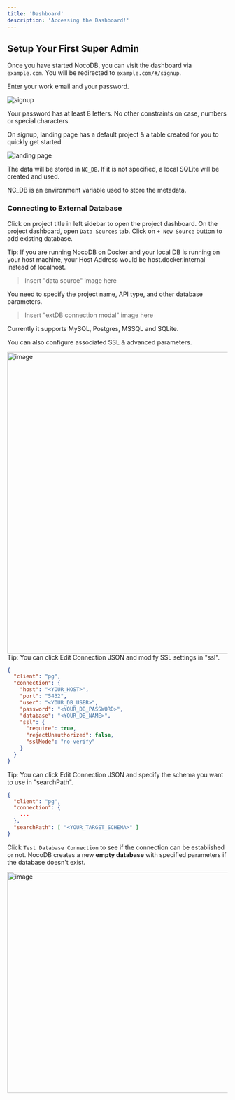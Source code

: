 ```yaml
---
title: 'Dashboard'
description: 'Accessing the Dashboard!'
---
```


## Setup Your First Super Admin

Once you have started NocoDB, you can visit the dashboard via `example.com`. You will be redirected to `example.com/#/signup`.

Enter your work email and your password.

![signup](https://github.com/nocodb/nocodb/assets/86527202/f424f935-fef2-4080-8b67-3f6f1bd95c65)

<alert id="password-conditions">
  Your password has at least 8 letters. No other constraints on case, numbers or special characters.
</alert>

On signup, landing page has a default project & a table created for you to quickly get started

![landing page](https://github.com/nocodb/nocodb/assets/86527202/cd09dbeb-f5e1-42e6-92bb-abd4b3ab48bf)

The data will be stored in `NC_DB`. If it is not specified, a local SQLite will be created and used.

<alert>
NC_DB is an environment variable used to store the metadata.
</alert>


### Connecting to External Database

Click on project title in left sidebar to open the project dashboard. On the project dashboard, open `Data Sources` tab. Click on `+ New Source` button to add existing database. 

<alert type="success">
Tip: If you are running NocoDB on Docker and your local DB is running on your host machine, your Host Address would be host.docker.internal instead of localhost.
</alert>
  

> Insert "data source" image here

You need to specify the project name, API type, and other database parameters.
  
> Insert "extDB connection modal" image here
  
Currently it supports MySQL, Postgres, MSSQL and SQLite.

You can also configure associated SSL & advanced parameters.

<img width="689" alt="image" src="https://user-images.githubusercontent.com/35857179/189047293-05176c44-e162-495a-a7cd-e02377c1f42c.png" />
  

<alert type="success">
Tip: You can click Edit Connection JSON and modify SSL settings in "ssl".
</alert>

```json
{
  "client": "pg",
  "connection": {
    "host": "<YOUR_HOST>",
    "port": "5432",
    "user": "<YOUR_DB_USER>",
    "password": "<YOUR_DB_PASSWORD>",
    "database": "<YOUR_DB_NAME>",
    "ssl": {
      "require": true,
      "rejectUnauthorized": false,
      "sslMode": "no-verify"
    }
  }
}
```

<alert type="success">
Tip: You can click Edit Connection JSON and specify the schema you want to use in "searchPath".
</alert>

```json
{
  "client": "pg",
  "connection": {
    ...
  },
  "searchPath": [ "<YOUR_TARGET_SCHEMA>" ]
}
```

Click `Test Database Connection` to see if the connection can be established or not. NocoDB creates a new **empty database** with specified parameters if the database doesn't exist.

<img width="505" alt="image" src="https://user-images.githubusercontent.com/35857179/194793513-feabf14f-1f62-4896-b06d-88548251511a.png" />
